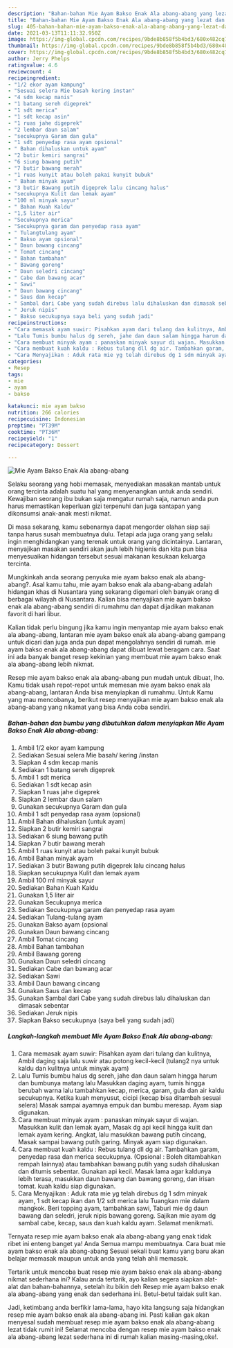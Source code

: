```yaml
---
description: "Bahan-bahan Mie Ayam Bakso Enak Ala abang-abang yang lezat dan Mudah Dibuat"
title: "Bahan-bahan Mie Ayam Bakso Enak Ala abang-abang yang lezat dan Mudah Dibuat"
slug: 405-bahan-bahan-mie-ayam-bakso-enak-ala-abang-abang-yang-lezat-dan-mudah-dibuat
date: 2021-03-13T11:11:32.950Z
image: https://img-global.cpcdn.com/recipes/9bde8b858f5b4bd3/680x482cq70/mie-ayam-bakso-enak-ala-abang-abang-foto-resep-utama.jpg
thumbnail: https://img-global.cpcdn.com/recipes/9bde8b858f5b4bd3/680x482cq70/mie-ayam-bakso-enak-ala-abang-abang-foto-resep-utama.jpg
cover: https://img-global.cpcdn.com/recipes/9bde8b858f5b4bd3/680x482cq70/mie-ayam-bakso-enak-ala-abang-abang-foto-resep-utama.jpg
author: Jerry Phelps
ratingvalue: 4.6
reviewcount: 4
recipeingredient:
- "1/2 ekor ayam kampung"
- "Sesuai selera Mie basah kering instan"
- "4 sdm kecap manis"
- "1 batang sereh digeprek"
- "1 sdt merica"
- "1 sdt kecap asin"
- "1 ruas jahe digeprek"
- "2 lembar daun salam"
- "secukupnya Garam dan gula"
- "1 sdt penyedap rasa ayam opsional"
- " Bahan dihaluskan untuk ayam"
- "2 butir kemiri sangrai"
- "6 siung bawang putih"
- "7 butir bawang merah"
- "1 ruas kunyit atau boleh pakai kunyit bubuk"
- " Bahan minyak ayam"
- "3 butir Bawang putih digeprek lalu cincang halus"
- "secukupnya Kulit dan lemak ayam"
- "100 ml minyak sayur"
- " Bahan Kuah Kaldu"
- "1,5 liter air"
- "Secukupnya merica"
- "Secukupnya garam dan penyedap rasa ayam"
- " Tulangtulang ayam"
- " Bakso ayam opsional"
- " Daun bawang cincang"
- " Tomat cincang"
- " Bahan tambahan"
- " Bawang goreng"
- " Daun seledri cincang"
- " Cabe dan bawang acar"
- " Sawi"
- " Daun bawang cincang"
- " Saus dan kecap"
- " Sambal dari Cabe yang sudah direbus lalu dihaluskan dan dimasak sebentar"
- " Jeruk nipis"
- " Bakso secukupnya saya beli yang sudah jadi"
recipeinstructions:
- "Cara memasak ayam suwir: Pisahkan ayam dari tulang dan kulitnya, Ambil daging saja lalu suwir atau potong kecil-kecil (tulang2 nya untuk kaldu dan kulitnya untuk minyak ayam)"
- "Lalu Tumis bumbu halus dg sereh, jahe dan daun salam hingga harum dan bumbunya matang lalu Masukkan daging ayam, tumis hingga berubah warna lalu tambahkan kecap, merica, garam, gula dan air kaldu secukupnya. Ketika kuah menyusut, cicipi (kecap bisa ditambah sesuai selera) Masak sampai ayamnya empuk dan bumbu meresap. Ayam siap digunakan."
- "Cara membuat minyak ayam : panaskan minyak sayur di wajan. Masukkan kulit dan lemak ayam, Masak dg api kecil hingga kulit dan lemak ayam kering. Angkat, lalu masukkan bawang putih cincang, Masak sampai bawang putih garing. Minyak ayam siap digunakan."
- "Cara membuat kuah kaldu : Rebus tulang dll dg air. Tambahkan garam, penyedap rasa dan merica secukupnya. (Opsional : Boleh ditambahkan rempah lainnya) atau tambahkan bawang putih yang sudah dihaluskan dan ditumis sebentar. Gunakan api kecil. Masak lama agar kaldunya lebih terasa, masukkan daun bawang dan bawang goreng, dan irisan tomat. kuah kaldu siap digunakan."
- "Cara Menyajikan : Aduk rata mie yg telah direbus dg 1 sdm minyak ayam, 1 sdt kecap ikan dan 1/2 sdt merica lalu Tuangkan mie dalam mangkok. Beri topping ayam, tambahkan sawi, Taburi mie dg daun bawang dan seledri, jeruk nipis bawang goreng. Sajikan mie ayam dg sambal cabe, kecap, saus dan kuah kaldu ayam. Selamat menikmati."
categories:
- Resep
tags:
- mie
- ayam
- bakso

katakunci: mie ayam bakso 
nutrition: 266 calories
recipecuisine: Indonesian
preptime: "PT39M"
cooktime: "PT36M"
recipeyield: "1"
recipecategory: Dessert

---
```



![Mie Ayam Bakso Enak Ala abang-abang](https://img-global.cpcdn.com/recipes/9bde8b858f5b4bd3/680x482cq70/mie-ayam-bakso-enak-ala-abang-abang-foto-resep-utama.jpg)

Selaku seorang yang hobi memasak, menyediakan masakan mantab untuk orang tercinta adalah suatu hal yang menyenangkan untuk anda sendiri. Kewajiban seorang ibu bukan saja mengatur rumah saja, namun anda pun harus memastikan keperluan gizi terpenuhi dan juga santapan yang dikonsumsi anak-anak mesti nikmat.

Di masa  sekarang, kamu sebenarnya dapat mengorder olahan siap saji tanpa harus susah membuatnya dulu. Tetapi ada juga orang yang selalu ingin menghidangkan yang terenak untuk orang yang dicintainya. Lantaran, menyajikan masakan sendiri akan jauh lebih higienis dan kita pun bisa menyesuaikan hidangan tersebut sesuai makanan kesukaan keluarga tercinta. 



Mungkinkah anda seorang penyuka mie ayam bakso enak ala abang-abang?. Asal kamu tahu, mie ayam bakso enak ala abang-abang adalah hidangan khas di Nusantara yang sekarang digemari oleh banyak orang di berbagai wilayah di Nusantara. Kalian bisa menyajikan mie ayam bakso enak ala abang-abang sendiri di rumahmu dan dapat dijadikan makanan favorit di hari libur.

Kalian tidak perlu bingung jika kamu ingin menyantap mie ayam bakso enak ala abang-abang, lantaran mie ayam bakso enak ala abang-abang gampang untuk dicari dan juga anda pun dapat mengolahnya sendiri di rumah. mie ayam bakso enak ala abang-abang dapat dibuat lewat beragam cara. Saat ini ada banyak banget resep kekinian yang membuat mie ayam bakso enak ala abang-abang lebih nikmat.

Resep mie ayam bakso enak ala abang-abang pun mudah untuk dibuat, lho. Kamu tidak usah repot-repot untuk memesan mie ayam bakso enak ala abang-abang, lantaran Anda bisa menyiapkan di rumahmu. Untuk Kamu yang mau mencobanya, berikut resep menyajikan mie ayam bakso enak ala abang-abang yang nikamat yang bisa Anda coba sendiri.

<!--inarticleads1-->

##### Bahan-bahan dan bumbu yang dibutuhkan dalam menyiapkan Mie Ayam Bakso Enak Ala abang-abang:

1. Ambil 1/2 ekor ayam kampung
1. Sediakan Sesuai selera Mie basah/ kering /instan
1. Siapkan 4 sdm kecap manis
1. Sediakan 1 batang sereh digeprek
1. Ambil 1 sdt merica
1. Sediakan 1 sdt kecap asin
1. Siapkan 1 ruas jahe digeprek
1. Siapkan 2 lembar daun salam
1. Gunakan secukupnya Garam dan gula
1. Ambil 1 sdt penyedap rasa ayam (opsional)
1. Ambil  Bahan dihaluskan (untuk ayam)
1. Siapkan 2 butir kemiri sangrai
1. Sediakan 6 siung bawang putih
1. Siapkan 7 butir bawang merah
1. Ambil 1 ruas kunyit atau boleh pakai kunyit bubuk
1. Ambil  Bahan minyak ayam
1. Sediakan 3 butir Bawang putih digeprek lalu cincang halus
1. Siapkan secukupnya Kulit dan lemak ayam
1. Ambil 100 ml minyak sayur
1. Sediakan  Bahan Kuah Kaldu
1. Gunakan 1,5 liter air
1. Gunakan Secukupnya merica
1. Sediakan Secukupnya garam dan penyedap rasa ayam
1. Sediakan  Tulang-tulang ayam
1. Gunakan  Bakso ayam (opsional
1. Gunakan  Daun bawang cincang
1. Ambil  Tomat cincang
1. Ambil  Bahan tambahan
1. Ambil  Bawang goreng
1. Gunakan  Daun seledri cincang
1. Sediakan  Cabe dan bawang acar
1. Sediakan  Sawi
1. Ambil  Daun bawang cincang
1. Gunakan  Saus dan kecap
1. Gunakan  Sambal dari Cabe yang sudah direbus lalu dihaluskan dan dimasak sebentar
1. Sediakan  Jeruk nipis
1. Siapkan  Bakso secukupnya (saya beli yang sudah jadi)




<!--inarticleads2-->

##### Langkah-langkah membuat Mie Ayam Bakso Enak Ala abang-abang:

1. Cara memasak ayam suwir: Pisahkan ayam dari tulang dan kulitnya, Ambil daging saja lalu suwir atau potong kecil-kecil (tulang2 nya untuk kaldu dan kulitnya untuk minyak ayam)
1. Lalu Tumis bumbu halus dg sereh, jahe dan daun salam hingga harum dan bumbunya matang lalu Masukkan daging ayam, tumis hingga berubah warna lalu tambahkan kecap, merica, garam, gula dan air kaldu secukupnya. Ketika kuah menyusut, cicipi (kecap bisa ditambah sesuai selera) Masak sampai ayamnya empuk dan bumbu meresap. Ayam siap digunakan.
1. Cara membuat minyak ayam : panaskan minyak sayur di wajan. Masukkan kulit dan lemak ayam, Masak dg api kecil hingga kulit dan lemak ayam kering. Angkat, lalu masukkan bawang putih cincang, Masak sampai bawang putih garing. Minyak ayam siap digunakan.
1. Cara membuat kuah kaldu : Rebus tulang dll dg air. Tambahkan garam, penyedap rasa dan merica secukupnya. (Opsional : Boleh ditambahkan rempah lainnya) atau tambahkan bawang putih yang sudah dihaluskan dan ditumis sebentar. Gunakan api kecil. Masak lama agar kaldunya lebih terasa, masukkan daun bawang dan bawang goreng, dan irisan tomat. kuah kaldu siap digunakan.
1. Cara Menyajikan : Aduk rata mie yg telah direbus dg 1 sdm minyak ayam, 1 sdt kecap ikan dan 1/2 sdt merica lalu Tuangkan mie dalam mangkok. Beri topping ayam, tambahkan sawi, Taburi mie dg daun bawang dan seledri, jeruk nipis bawang goreng. Sajikan mie ayam dg sambal cabe, kecap, saus dan kuah kaldu ayam. Selamat menikmati.




Ternyata resep mie ayam bakso enak ala abang-abang yang enak tidak ribet ini enteng banget ya! Anda Semua mampu membuatnya. Cara buat mie ayam bakso enak ala abang-abang Sesuai sekali buat kamu yang baru akan belajar memasak maupun untuk anda yang telah ahli memasak.

Tertarik untuk mencoba buat resep mie ayam bakso enak ala abang-abang nikmat sederhana ini? Kalau anda tertarik, ayo kalian segera siapkan alat-alat dan bahan-bahannya, setelah itu bikin deh Resep mie ayam bakso enak ala abang-abang yang enak dan sederhana ini. Betul-betul taidak sulit kan. 

Jadi, ketimbang anda berfikir lama-lama, hayo kita langsung saja hidangkan resep mie ayam bakso enak ala abang-abang ini. Pasti kalian gak akan menyesal sudah membuat resep mie ayam bakso enak ala abang-abang lezat tidak rumit ini! Selamat mencoba dengan resep mie ayam bakso enak ala abang-abang lezat sederhana ini di rumah kalian masing-masing,oke!.

